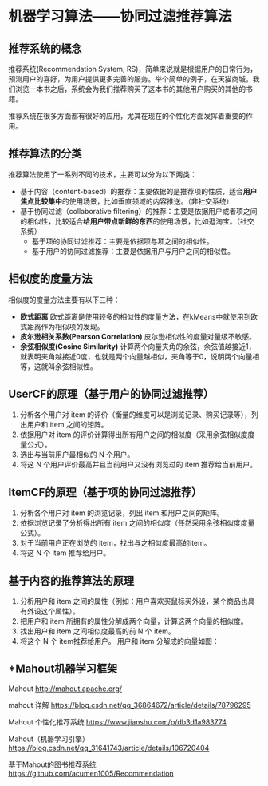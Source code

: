 

# 机器学习算法——协同过滤推荐算法

## 推荐系统的概念

推荐系统(Recommendation System, RS)，简单来说就是根据用户的日常行为，预测用户的喜好，为用户提供更多完善的服务。举个简单的例子，在天猫商城，我们浏览一本书之后，系统会为我们推荐购买了这本书的其他用户购买的其他的书籍。

推荐系统在很多方面都有很好的应用，尤其在现在的个性化方面发挥着重要的作用。

## 推荐算法的分类

推荐算法使用了一系列不同的技术，主要可以分为以下两类：

- 基于内容（content-based）的推荐：主要依据的是推荐项的性质，适合**用户焦点比较集中**的使用场景，比如垂直领域的内容推送。（非社交系统）
- 基于协同过滤（collaborative filtering）的推荐：主要是依据用户或者项之间的相似性，比较适合**给用户带点新鲜的东西**的使用场景，比如逛淘宝。（社交系统）
  - 基于项的协同过滤推荐：主要是依据项与项之间的相似性。
  - 基于用户的协同过滤推荐：主要是依据用户与用户之间的相似性。

## 相似度的度量方法

相似度的度量方法主要有以下三种：

- **欧式距离**
  欧式距离是使用较多的相似性的度量方法，在kMeans中就使用到欧式距离作为相似项的发现。 
- **皮尔逊相关系数(Pearson Correlation)**
  皮尔逊相似性的度量对量级不敏感。
- **余弦相似度(Cosine Similarity)**
  计算两个向量夹角的余弦，余弦值越接近1，就表明夹角越接近0度，也就是两个向量越相似，夹角等于0，说明两个向量相等，这就叫余弦相似性。

## UserCF的原理（基于用户的协同过滤推荐）

1. 分析各个用户对 item 的评价（衡量的维度可以是浏览记录、购买记录等），列出用户和 item 之间的矩阵。
2. 依据用户对 item 的评价计算得出所有用户之间的相似度（采用余弦相似度度量公式）。
3. 选出与当前用户最相似的 N 个用户。
4. 将这 N 个用户评价最高并且当前用户又没有浏览过的 item 推荐给当前用户。

## ItemCF的原理（基于项的协同过滤推荐）

1. 分析各个用户对 item 的浏览记录，列出 item 和用户之间的矩阵。
2. 依据浏览记录了分析得出所有 item 之间的相似度（任然采用余弦相似度度量公式）。
3. 对于当前用户正在浏览的 item，找出与之相似度最高的item。
4. 将这 N 个 item 推荐给用户。

## 基于内容的推荐算法的原理

1. 分析用户和 item 之间的属性（例如：用户喜欢买鼠标买外设，某个商品也具有外设这个属性）。
2. 把用户和 item 所拥有的属性分解成两个向量，计算这两个向量的相似度。
3. 找出用户和 item 之间相似度最高的前 N 个 item。
4. 将这个 N 个 item推荐给用户。
   用户和 item 分解成的向量如图：

## *Mahout机器学习框架

Mahout http://mahout.apache.org/

mahout 详解 https://blog.csdn.net/qq_36864672/article/details/78796295

Mahout 个性化推荐系统 https://www.jianshu.com/p/db3d1a983774

Mahout（机器学习引擎）https://blog.csdn.net/qq_31641743/article/details/106720404

基于Mahout的图书推荐系统 https://github.com/acumen1005/Recommendation